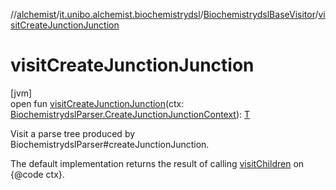 //[alchemist](../../../index.md)/[it.unibo.alchemist.biochemistrydsl](../index.md)/[BiochemistrydslBaseVisitor](index.md)/[visitCreateJunctionJunction](visit-create-junction-junction.md)

# visitCreateJunctionJunction

[jvm]\
open fun [visitCreateJunctionJunction](visit-create-junction-junction.md)(ctx: [BiochemistrydslParser.CreateJunctionJunctionContext](../-biochemistrydsl-parser/-create-junction-junction-context/index.md)): [T](../../it.unibo.alchemist.model.implementations.environments/-limited-continuos2-d/index.md)

Visit a parse tree produced by BiochemistrydslParser#createJunctionJunction. 

The default implementation returns the result of calling [visitChildren](index.md#668592954%2FFunctions%2F-267951372) on {@code ctx}.
